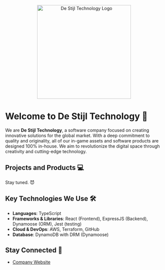 <p align="center">
  <img src="https://destijltech.com/assets/img/logo-light.png" alt="De Stijl Technology Logo" width="300">
</p>

# Welcome to De Stijl Technology 🚀

We are **De Stijl Technology**, a software company focused on creating innovative solutions for the global market. With a deep commitment to quality and originality, all of our in-game assets and software products are designed 100% in-house. We aim to revolutionize the digital space through creativity and cutting-edge technology.

## Projects and Products 💻

Stay tuned. 😈

## Key Technologies We Use 🛠️

- **Languages**: TypeScript
- **Frameworks & Libraries**: React (Frontend), ExpressJS (Backend), Dynamoose (ORM), Jest (testing)
- **Cloud & DevOps**: AWS, Terraform, GitHub
- **Database**: DynamoDB with DRM (Dynamoose)

## Stay Connected 💬

- [Company Website](https://www.destijltech.com)
<!-- - Twitter: [@DeStijlTech](https://twitter.com/DeStijlTech)
- LinkedIn: [De Stijl Technology](https://www.linkedin.com/company/destijltechnology) -->
